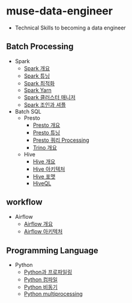 # muse-data-engineer
- Technical Skills to becoming a data engineer

## Batch Processing
- Spark
  - [Spark 개요](https://github.com/mjs1995/muse-data-engineer/blob/main/doc/Batch%20Processing/spark_base.md)
  - [Spark 튜닝](https://github.com/mjs1995/muse-data-engineer/blob/main/doc/Batch%20Processing/spark_tuning.md)
  - [Spark 최적화](https://github.com/mjs1995/muse-data-engineer/blob/main/doc/Batch%20Processing/spark_optimization.md)
  - [Spark Yarn](https://github.com/mjs1995/muse-data-engineer/blob/main/doc/Batch%20Processing/spark_yarn.md)
  - [Spark 클러스터 매니저](https://github.com/mjs1995/muse-data-engineer/blob/main/doc/Batch%20Processing/spark_cluster_manager.md)
  - [Spark 조인과 셔플](https://github.com/mjs1995/muse-data-engineer/blob/main/doc/Batch%20Processing/spark_join.md)
- Batch SQL
  - Presto
    - [Presto 개요](https://github.com/mjs1995/muse-data-engineer/blob/main/doc/Batch%20Processing/presto_base.md)
    - [Presto 튜닝](https://github.com/mjs1995/muse-data-engineer/blob/main/doc/Batch%20Processing/presto_tuning.md)
    - [Presto 쿼리 Processing](https://github.com/mjs1995/muse-data-engineer/blob/main/doc/Batch%20Processing/presto_query_processing.md)
    - [Trino 개요](https://github.com/mjs1995/muse-data-engineer/blob/main/doc/Batch%20Processing/trino_base.md)
  - Hive
    - [Hive 개요](https://github.com/mjs1995/muse-data-engineer/blob/main/doc/Batch%20Processing/hive_base.md)
    - [Hive 아키텍처](https://github.com/mjs1995/muse-data-engineer/blob/main/doc/Batch%20Processing/hive_architecture.md)
    - [Hive 포맷](https://github.com/mjs1995/muse-data-engineer/blob/main/doc/Batch%20Processing/hive_format.md)
    - [HiveQL](https://github.com/mjs1995/muse-data-engineer/blob/main/doc/Batch%20Processing/hive_hiveql.md)

## workflow
- Airflow
  - [Airflow 개요](https://github.com/mjs1995/muse-data-engineer/blob/main/doc/workflow/airflow_base.md)
  - [Airflow 아키텍처](https://github.com/mjs1995/muse-data-engineer/blob/main/doc/workflow/airflow_architecture.md)

## Programming Language
- Python
  - [Python과 프로파일링](https://github.com/mjs1995/muse-data-engineer/blob/main/doc/Programming%20Language/python_profiling.md)
  - [Python 컴파일](https://github.com/mjs1995/muse-data-engineer/blob/main/doc/Programming%20Language/python_comfile.md)
  - [Python 비동기](https://github.com/mjs1995/muse-data-engineer/blob/main/doc/Programming%20Language/python_Async.md)
  - [Python multiprocessing](https://github.com/mjs1995/muse-data-engineer/blob/main/doc/Programming%20Language/python_multiprocessing.md)
